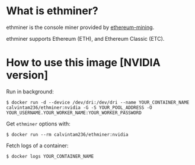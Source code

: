 # What is ethminer?

ethminer is the console miner provided by [ethereum-mining](https://github.com/ethereum-mining/ethminer).

ethminer supports Ethereum (ETH), and Ethereum Classic (ETC).

# How to use this image [NVIDIA version]

Run in background:

```console
$ docker run -d --device /dev/dri:/dev/dri --name YOUR_CONTAINER_NAME calvintam236/ethminer:nvidia -G -S YOUR_POOL_ADDRESS -O YOUR_USERNAME.YOUR_WORKER_NAME:YOUR_WORKER_PASSWORD
```

Get `ethminer` options with:

```console
$ docker run --rm calvintam236/ethminer:nvidia
```

Fetch logs of a container:

```console
$ docker logs YOUR_CONTAINER_NAME
```

